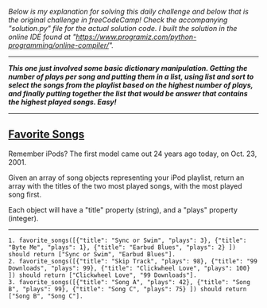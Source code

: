 *Below is my explanation for solving this daily challenge and below that is the original challenge in freeCodeCamp! Check the accompanying "solution.py" file for the actual solution code. I built the solution in the online IDE found at "https://www.programiz.com/python-programming/online-compiler/".*

****

***This one just involved some basic dictionary manipulation. Getting the number of plays per song and putting them in a list, using list and sort to select the songs from the playlist based on the highest number of plays, and finally putting together the list that would be answer that contains the highest played songs. Easy!***

****

## [Favorite Songs](https://www.freecodecamp.org/learn/daily-coding-challenge/2025-10-28)

Remember iPods? The first model came out 24 years ago today, on Oct. 23, 2001.

Given an array of song objects representing your iPod playlist, return an array with the titles of the two most played songs, with the most played song first.

Each object will have a "title" property (string), and a "plays" property (integer).

****

    1. favorite_songs([{"title": "Sync or Swim", "plays": 3}, {"title": "Byte Me", "plays": 1}, {"title": "Earbud Blues", "plays": 2} ]) should return ["Sync or Swim", "Earbud Blues"].
    2. favorite_songs([{"title": "Skip Track", "plays": 98}, {"title": "99 Downloads", "plays": 99}, {"title": "Clickwheel Love", "plays": 100} ]) should return ["Clickwheel Love", "99 Downloads"].
    3. favorite_songs([{"title": "Song A", "plays": 42}, {"title": "Song B", "plays": 99}, {"title": "Song C", "plays": 75} ]) should return ["Song B", "Song C"].
